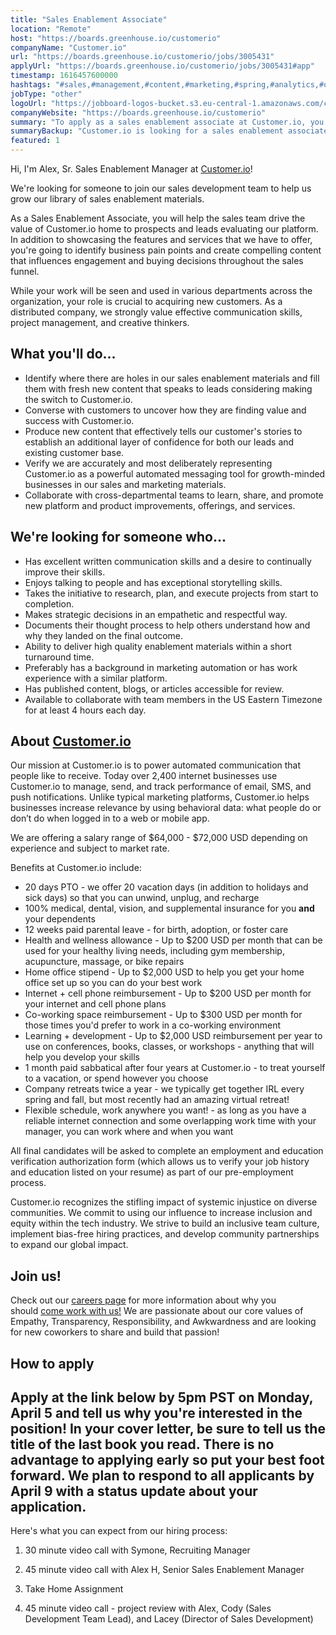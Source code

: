 ```yaml
---
title: "Sales Enablement Associate"
location: "Remote"
host: "https://boards.greenhouse.io/customerio"
companyName: "Customer.io"
url: "https://boards.greenhouse.io/customerio/jobs/3005431"
applyUrl: "https://boards.greenhouse.io/customerio/jobs/3005431#app"
timestamp: 1616457600000
hashtags: "#sales,#management,#content,#marketing,#spring,#analytics,#office"
jobType: "other"
logoUrl: "https://jobboard-logos-bucket.s3.eu-central-1.amazonaws.com/customer-io"
companyWebsite: "https://boards.greenhouse.io/customerio"
summary: "To apply as a sales enablement associate at Customer.io, you preferably need to have preferably has a background in marketing automation or has work experience with a similar platform."
summaryBackup: "Customer.io is looking for a sales enablement associate that has experience in: #sales, #management, #content."
featured: 1
---
```


Hi, I'm Alex, Sr. Sales Enablement Manager at [Customer.io](http://Customer.io)!

We're looking for someone to join our sales development team to help us grow our library of sales enablement materials.

As a Sales Enablement Associate, you will help the sales team drive the value of Customer.io home to prospects and leads evaluating our platform. In addition to showcasing the features and services that we have to offer, you're going to identify business pain points and create compelling content that influences engagement and buying decisions throughout the sales funnel.

While your work will be seen and used in various departments across the organization, your role is crucial to acquiring new customers. As a distributed company, we strongly value effective communication skills, project management, and creative thinkers.

## What you'll do...

*   Identify where there are holes in our sales enablement materials and fill them with fresh new content that speaks to leads considering making the switch to Customer.io.
*   Converse with customers to uncover how they are finding value and success with Customer.io.
*   Produce new content that effectively tells our customer's stories to establish an additional layer of confidence for both our leads and existing customer base.
*   Verify we are accurately and most deliberately representing Customer.io as a powerful automated messaging tool for growth-minded businesses in our sales and marketing materials.
*   Collaborate with cross-departmental teams to learn, share, and promote new platform and product improvements, offerings, and services.

## We're looking for someone who...

*   Has excellent written communication skills and a desire to continually improve their skills.
*   Enjoys talking to people and has exceptional storytelling skills.
*   Takes the initiative to research, plan, and execute projects from start to completion.
*   Makes strategic decisions in an empathetic and respectful way.
*   Documents their thought process to help others understand how and why they landed on the final outcome.
*   Ability to deliver high quality enablement materials within a short turnaround time.
*   Preferably has a background in marketing automation or has work experience with a similar platform.
*   Has published content, blogs, or articles accessible for review.
*   Available to collaborate with team members in the US Eastern Timezone for at least 4 hours each day.

## About [Customer.io](http://Customer.io)

Our mission at Customer.io is to power automated communication that people like to receive. Today over 2,400 internet businesses use Customer.io to manage, send, and track performance of email, SMS, and push notifications. Unlike typical marketing platforms, Customer.io helps businesses increase relevance by using behavioral data: what people do or don’t do when logged in to a web or mobile app.

We are offering a salary range of $64,000 - $72,000 USD depending on experience and subject to market rate.

Benefits at Customer.io include:

*   20 days PTO - we offer 20 vacation days (in addition to holidays and sick days) so that you can unwind, unplug, and recharge
*   100% medical, dental, vision, and supplemental insurance for you **and** your dependents
*   12 weeks paid parental leave - for birth, adoption, or foster care
*   Health and wellness allowance - Up to $200 USD per month that can be used for your healthy living needs, including gym membership, acupuncture, massage, or bike repairs
*   Home office stipend - Up to $2,000 USD to help you get your home office set up so you can do your best work
*   Internet + cell phone reimbursement - Up to $200 USD per month for your internet and cell phone plans
*   Co-working space reimbursement - Up to $300 USD per month for those times you'd prefer to work in a co-working environment
*   Learning + development - Up to $2,000 USD reimbursement per year to use on conferences, books, classes, or workshops - anything that will help you develop your skills
*   1 month paid sabbatical after four years at Customer.io - to treat yourself to a vacation, or spend however you choose
*   Company retreats twice a year - we typically get together IRL every spring and fall, but most recently had an amazing virtual retreat!
*   Flexible schedule, work anywhere you want! - as long as you have a reliable internet connection and some overlapping work time with your manager, you can work where and when you want

All final candidates will be asked to complete an employment and education verification authorization form (which allows us to verify your job history and education listed on your resume) as part of our pre-employment process.

Customer.io recognizes the stifling impact of systemic injustice on diverse communities. We commit to using our influence to increase inclusion and equity within the tech industry. We strive to build an inclusive team culture, implement bias-free hiring practices, and develop community partnerships to expand our global impact.

## Join us!

Check out our [careers page](https://customer.io/careers/) for more information about why you should [come work with us!](https://customer.io/about/) We are passionate about our core values of Empathy, Transparency, Responsibility, and Awkwardness and are looking for new coworkers to share and build that passion!

## How to apply

## Apply at the link below by 5pm PST on Monday, April 5 and tell us why you're interested in the position! In your cover letter, be sure to tell us the title of the last book you read. There is no advantage to applying early so put your best foot forward. We plan to respond to all applicants by April 9 with a status update about your application.

Here's what you can expect from our hiring process:

1.  30 minute video call with Symone, Recruiting Manager
    
2.  45 minute video call with Alex H, Senior Sales Enablement Manager
    
3.  Take Home Assignment
    
4.  45 minute video call - project review with Alex, Cody (Sales Development Team Lead), and Lacey (Director of Sales Development)
